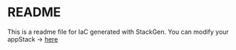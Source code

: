 # README
This is a readme file for IaC generated with StackGen.
You can modify your appStack -> [here](http://main.dev.stackgen.com/appstacks/d35354cb-823e-46fb-8a92-b14c687f4193)
